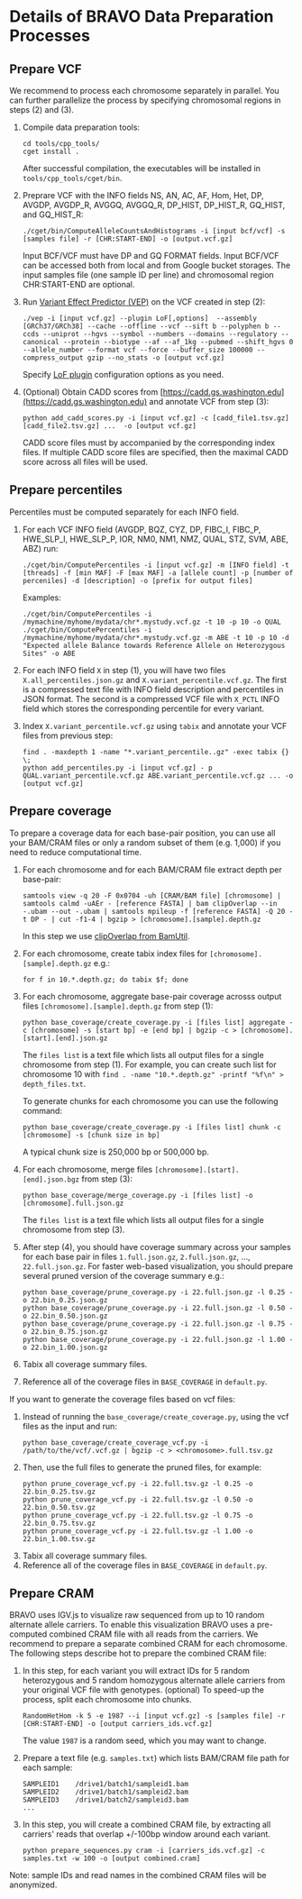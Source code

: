 # Details of BRAVO Data Preparation Processes

## Prepare VCF

We recommend to process each chromosome separately in parallel. You can further parallelize the process by specifying chromosomal regions in steps (2) and (3).

1. Compile data preparation tools:
   ```
   cd tools/cpp_tools/
   cget install .
   ```
   After successful compilation, the executables will be installed in `tools/cpp_tools/cget/bin`.
   
2. Preprare VCF with the INFO fields NS, AN, AC, AF, Hom, Het, DP, AVGDP, AVGDP_R, AVGGQ, AVGGQ_R, DP_HIST, DP_HIST_R, GQ_HIST, and GQ_HIST_R:
   ```
   ./cget/bin/ComputeAlleleCountsAndHistograms -i [input bcf/vcf] -s [samples file] -r [CHR:START-END] -o [output.vcf.gz]
   ```
   Input BCF/VCF must have DP and GQ FORMAT fields. Input BCF/VCF can be accessed both from local and from Google bucket storages. The input samples file (one sample ID per line) and chromosomal region CHR:START-END are optional.

3. Run [Variant Effect Predictor (VEP)](https://www.ensembl.org/vep) on the VCF created in step (2):
   ```
   ./vep -i [input vcf.gz] --plugin LoF[,options]  --assembly [GRCh37/GRCh38] --cache --offline --vcf --sift b --polyphen b --ccds --uniprot --hgvs --symbol --numbers --domains --regulatory --canonical --protein --biotype --af --af_1kg --pubmed --shift_hgvs 0 --allele_number --format vcf --force --buffer_size 100000 --compress_output gzip --no_stats -o [output vcf.gz]
   ```
   Specify [LoF plugin](https://github.com/konradjk/loftee) configuration options as you need.

4. (Optional) Obtain CADD scores from [https://cadd.gs.washington.edu](https://cadd.gs.washington.edu) and annotate VCF from step (3):
   ```
   python add_cadd_scores.py -i [input vcf.gz] -c [cadd_file1.tsv.gz] [cadd_file2.tsv.gz] ...  -o [output vcf.gz]
   ```
   CADD score files must by accompanied by the corresponding index files. If multiple CADD score files are specified, then the maximal CADD score across all files will be used.
<!-- 5. Now you are ready to import VCF's from step (4) into Mongo database. Index all input VCF files with `tabix` and run the following command:
   ```
   python manage.py variants -t [threads] -v [input chr1 vcf.gz] [input chr2 vcf.gz] ...
   ``` -->

## Prepare percentiles
Percentiles must be computed separately for each INFO field.

1. For each VCF INFO field (AVGDP, BQZ, CYZ, DP, FIBC_I, FIBC_P, HWE_SLP_I, HWE_SLP_P, IOR, NM0, NM1, NMZ, QUAL, STZ, SVM, ABE, ABZ) run:
   ```
   ./cget/bin/ComputePercentiles -i [input vcf.gz] -m [INFO field] -t [threads] -f [min MAF] -F [max MAF] -a [allele count] -p [number of perceniles] -d [description] -o [prefix for output files]
   ```
   Examples:
   ```
   ./cget/bin/ComputePercentiles -i /mymachine/myhome/mydata/chr*.mystudy.vcf.gz -t 10 -p 10 -o QUAL
   ./cget/bin/ComputePercentiles -i /mymachine/myhome/mydata/chr*.mystudy.vcf.gz -m ABE -t 10 -p 10 -d "Expected allele Balance towards Reference Allele on Heterozygous Sites" -o ABE
   ```

2. For each INFO field `X` in step (1), you will have two files `X.all_percentiles.json.gz` and `X.variant_percentile.vcf.gz`. The first is a compressed text file with INFO field description and percentiles in JSON format. The second is a compressed VCF file with `X_PCTL` INFO field which stores the corresponding percentile for every variant.
   
3. Index `X.variant_percentile.vcf.gz` using `tabix` and annotate your VCF files from previous step:
   ```
   find . -maxdepth 1 -name "*.variant_percentile..gz" -exec tabix {} \;
   python add_percentiles.py -i [input vcf.gz] - p QUAL.variant_percentile.vcf.gz ABE.variant_percentile.vcf.gz ... -o [output vcf.gz]
   ```

<!-- 3. Import `ALL.all_percentiles.gz` from step (2) into Mongo database:
    ```
    python manage.py metrics -m ALL.all_percentiles.gz
    ```
 4. Update Mongo database with variant percentiles from `*.variant_percentiles.gz` files:
    ```
    [will be added soon]
    ``` -->

## Prepare coverage

To prepare a coverage data for each base-pair position, you can use all your BAM/CRAM files or only a random subset of them (e.g. 1,000) if you need to reduce computational time.

1. For each chromosome and for each BAM/CRAM file extract depth per base-pair:
   ```
   samtools view -q 20 -F 0x0704 -uh [CRAM/BAM file] [chromosome] | samtools calmd -uAEr - [reference FASTA] | bam clipOverlap --in -.ubam --out -.ubam | samtools mpileup -f [reference FASTA] -Q 20 -t DP - | cut -f1-4 | bgzip > [chromosome].[sample].depth.gz
   ```
   In this step we use [clipOverlap from BamUtil](https://genome.sph.umich.edu/wiki/BamUtil:_clipOverlap).
   
2. For each chromosome, create tabix index files for `[chromosome].[sample].depth.gz` e.g.:
   ```
   for f in 10.*.depth.gz; do tabix $f; done
   ```
 
3. For each chromosome, aggregate base-pair coverage acrosss output files `[chromosome].[sample].depth.gz` from step (1):
   ```
   python base_coverage/create_coverage.py -i [files list] aggregate -c [chromosome] -s [start bp] -e [end bp] | bgzip -c > [chromosome].[start].[end].json.gz
   ```
   The `files list` is a text file which lists all output files for a single chromosome from step (1). For example, you can create such list for chromosome 10 with `find . -name "10.*.depth.gz" -printf "%f\n" > depth_files.txt`.
   
   To generate chunks for each chromosome you can use the following command:
   ```
   python base_coverage/create_coverage.py -i [files list] chunk -c [chromosome] -s [chunk size in bp]
   ```
   A typical chunk size is 250,000 bp or 500,000 bp.
   
4. For each chromosome, merge files `[chromosome].[start].[end].json.bgz` from step (3):
   ```
   python base_coverage/merge_coverage.py -i [files list] -o [chromosome].full.json.gz
   ```
   The `files list` is a text file which lists all output files for a single chromosome from step (3).
 
5. After step (4), you should have coverage summary across your samples for each base pair in files `1.full.json.gz`, `2.full.json.gz`, ..., `22.full.json.gz`. For faster web-based visualization, you should prepare several pruned version of the coverage summary e.g.:
   ```
   python base_coverage/prune_coverage.py -i 22.full.json.gz -l 0.25 -o 22.bin_0.25.json.gz
   python base_coverage/prune_coverage.py -i 22.full.json.gz -l 0.50 -o 22.bin_0.50.json.gz
   python base_coverage/prune_coverage.py -i 22.full.json.gz -l 0.75 -o 22.bin_0.75.json.gz
   python base_coverage/prune_coverage.py -i 22.full.json.gz -l 1.00 -o 22.bin_1.00.json.gz
   ```
6. Tabix all coverage summary files.
7. Reference all of the coverage files in `BASE_COVERAGE` in `default.py`.

If you want to generate the coverage files based on vcf files:
1. Instead of running the ```base_coverage/create_coverage.py```, using the vcf files as the input and run:
   ```
   python base_coverage/create_coverage_vcf.py -i /path/to/the/vcf/.vcf.gz | bgzip -c > <chromosome>.full.tsv.gz
   ```
2. Then, use the full files to generate the pruned files, for example:
   ```
   python prune_coverage_vcf.py -i 22.full.tsv.gz -l 0.25 -o 22.bin_0.25.tsv.gz
   python prune_coverage_vcf.py -i 22.full.tsv.gz -l 0.50 -o 22.bin_0.50.tsv.gz
   python prune_coverage_vcf.py -i 22.full.tsv.gz -l 0.75 -o 22.bin_0.75.tsv.gz
   python prune_coverage_vcf.py -i 22.full.tsv.gz -l 1.00 -o 22.bin_1.00.tsv.gz
   ```
3. Tabix all coverage summary files.
4. Reference all of the coverage files in `BASE_COVERAGE` in `default.py`.

## Prepare CRAM

BRAVO uses IGV.js to visualize raw sequenced from up to 10 random alternate allele carriers. To enable this visualization BRAVO uses a pre-computed combined CRAM file with all reads from the carriers. We recommend to prepare a separate combined CRAM for each chromosome. The following steps describe hot to prepare the combined CRAM file:

1. In this step, for each variant you will extract IDs for 5 random heterozygous and 5 random homozygous alternate allele carriers from your original VCF file with genotypes. (optional) To speed-up the process, split each chromosome into chunks.
   ```
   RandomHetHom -k 5 -e 1987 --i [input vcf.gz] -s [samples file] -r [CHR:START-END] -o [output carriers_ids.vcf.gz]
   ```
   The value `1987` is a random seed, which you may want to change.
   
2. Prepare a text file (e.g. `samples.txt`) which lists BAM/CRAM file path for each sample:
   ```
   SAMPLEID1    /drive1/batch1/sampleid1.bam
   SAMPLEID2    /drive1/batch1/sampleid2.bam
   SAMPLEID3    /drive1/batch2/sampleid3.bam
   ...
   ```
3. In this step, you will create a combined CRAM file, by extracting all carriers' reads that overlap +/-100bp window around each variant.
   ```
   python prepare_sequences.py cram -i [carriers_ids.vcf.gz] -c samples.txt -w 100 -o [output combined.cram]
   ```

Note: sample IDs and read names in the combined CRAM files will be anonymized.
